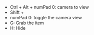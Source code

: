 * Ctrl + Alt + numPad 0: camera to view
* Shift + 
* numPad 0: toggle the camera view
* G: Grab the item
* H: Hide 